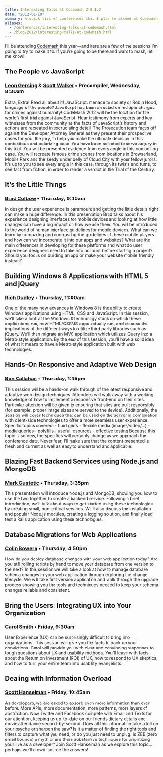 ```yaml
---
title: Interesting Talks at Codemash 2.0.1.2
date: "2012-01-10"
summary: A quick list of conferences that I plan to attend at Codemash.
aliases:
  - /conferences/interesting-talks-at-codemash.html
  - /blog/2012/interesting-talks-at-codemash.html
---
```


I’ll be attending [Codemash](http://codemash.org) this year—and here are a few of the sessions I’m going to try to make it to. If you’re going to be there and want to mash, let me know!

## The People vs JavaScript
### [Leon Gersing](http://twitter.com/rubybuddha) &amp; [Scott Walker](http://twitter.com/pragma_tech) • Precompiler, Wednesday, 8:30am

Extra, Extra! Read all about it! JavaScript: menace to society or Robin Hood, language of the people? JavaScript has been arrested on multiple charges for crimes against humanity! CodeMash 2012 will be the location for the world’s first trial against JavaScript. Hear testimony from experts and key witnesses from the community as the facts of JavaScript’s history and actions are recreated in excruciating detail. The Prosecution team faces off against the Developer Attorney General as they present their prospective cases for you, the jury, to help you make the ultimate decision in this contentious and polarizing case. You have been selected to serve as jury in this trial. You will be presented evidence from every angle in this compelling case. You will recreate famous crime scenes from locations in Browserland, Mobile Park and the seedy under belly of Cloud City with your fellow jurors. It’s up to you to see every angle in this case, through its twists and turns, to see fact from fiction, in order to render a verdict in the Trial of the Century.

## It’s the Little Things
### [Brad Colbow](http://twitter.com/bradcolbow) • Thursday, 9:45am

In design the user experience is paramount and getting the little details right can make a huge difference. In this presentation Brad talks about his experience designing interfaces for mobile devices and looking at how little changes can have a big impact on how we use them. You will be introduced to the world of human interface guidelines for mobile devices. What can we learn by comparing and contrasting the guidelines of these mobile players and how can we incorporate it into our apps and websites? What are the main differences in developing for these platforms and what do user experience designers need to take into account before starting a project? Should you focus on building an app or make your website mobile friendly instead?

## Building Windows 8 Applications with HTML 5 and jQuery
### [Rich Dudley](http://twitter.com/rj_dudley) • Thursday, 11:00am

One of the many new advances in Windows 8 is the ability to create Windows applications using HTML, CSS and JavaScript. In this session, we’ll take a look at the Windows 8 technology stack on which these applications run, how HTML/CSS/JS apps actually run, and discuss the implications of the different ways to utilize third party libraries such as jQuery. We’ll then migrate an MVC application which utilizes jQuery into a Metro-style application. By the end of this session, you’ll have a solid idea of what it means to have a Metro-style application built with web technologies.

## Hands-On Responsive and Adaptive Web Design
### [Ben Callahan](http://twitter.com/bencallahan) • Thursday, 1:45pm

This session will be a hands-on walk through of the latest responsive and adaptive web design techniques. Attendees will walk away with a working knowledge of how to implement a responsive front-end on their sites. Particular attention will be given to ensuring that sites are built responsibly (for example, proper image sizes are served to the device). Additionally, the session will cover techniques that can be used on the server in combination with client-side technologies to offer a more seamless user experience. Specific topics covered: - fluid grids - flexible media (images/video/...) - media queries - polyfills - useful resources - effective testing Because this topic is so new, the specifics will certainly change as we approach the conference date. Never fear, I’ll make sure that the content presented is fresh and current as well as easy to understand and applicable.

## Blazing Fast Backend Services using Node.js and MongoDB
### [Mark Gustetic](http://twitter.com/markgustetic) • Thursday, 3:35pm

This presentation will introduce Node.js and MongoDB, showing you how to use the two together to create a backend service. Following a brief introduction, we’ll talk about ways to get started using these technologies by creating small, non-critical services. We’ll also discuss the installation and popular Node.js modules, creating a logging solution, and finally load test a Rails application using these technologies.

## Database Migrations for Web Applications
### [Colin Bowern](http://twitter.com/colinbowern) • Thursday, 4:50pm

How do you deploy database changes with your web application today? Are you still rolling scripts by hand to move your database from one version to the next? In this session we will take a look at how to manage database schema changes in your web application through exploring the change lifecycle. We will take first version application and walk through the upgrade process showing you the tools and techniques needed to keep your schema changes reliable and consistent.

## Bring the Users: Integrating UX into Your Organization
### [Carol Smith](http://twitter.com/carologic) • Friday, 9:30am

User Experience (UX) can be surprisingly difficult to bring into organizations. This session will give you the facts to back up your convictions. Carol will provide you with clear and convincing responses to tough questions about UX and usability methods. You’ll leave with facts about the Return on Investment (ROI) of UX, how to respond to UX skeptics, and how to turn your entire team into usability evangelists.

## Dealing with Information Overload
### [Scott Hanselman](http://twitter.com/shanselman) • Friday, 10:45am

As developers, we are asked to absorb even more information than ever before. More APIs, more documentation, more patterns, more layers of abstraction. Now Twitter and Facebook compete with Email and Texts for our attention, keeping us up-to-date on our friends dietary details and movie attendance second-by-second. Does all this information take a toll on your psyche or sharpen the saw? Is it a matter of finding the right tools and filters to capture what you need, or do you just need to unplug. Is ZEB (zero email bounce) a myth or are there substantive techniques for prioritizing your live as a developer? Join Scott Hanselman as we explore this topic… perhaps we’ll crowd-source the answers!
